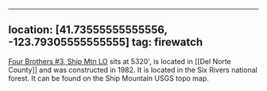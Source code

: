 
---
location: [41.73555555555556, -123.79305555555555]
tag: firewatch
---

[Four Brothers #3, Ship Mtn LO](http://www.peakbagging.com/CALookoutPhotos/ShipMtn.html) sits at 5320', is located in [[Del Norte County]] and was constructed in 1982. It is located in the Six Rivers national forest. It can be found on the Ship Mountain USGS topo map.
